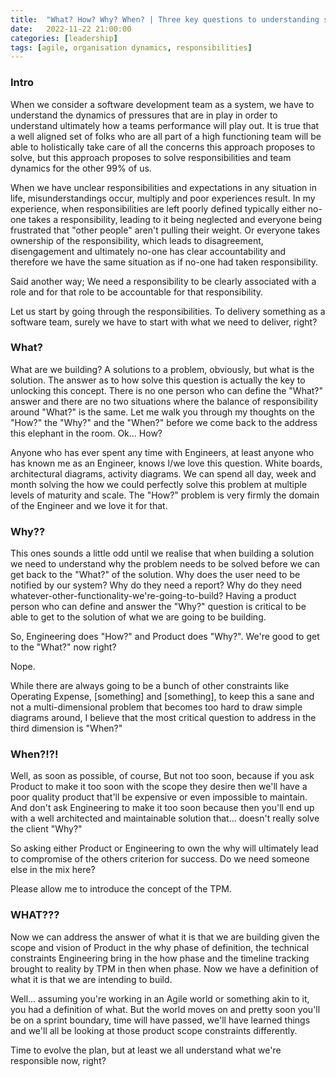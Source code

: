 ```yaml
---
title:  "What? How? Why? When? | Three key questions to understanding software delivery responsibilities"
date:   2022-11-22 21:00:00
categories: [leadership]
tags: [agile, organisation dynamics, responsibilities]
---
```

### Intro
When we consider a software development team as a system, we have to understand the dynamics of pressures that are in play in order to understand ultimately how a teams performance will play out. It is true that a well aligned set of folks who are all part of a high functioning team will be able to holistically take care of all the concerns this approach proposes to solve, but this approach proposes to solve responsibilities and team dynamics for the other 99% of us.

When we have unclear responsibilities and expectations in any situation in life, misunderstandings occur, multiply and poor experiences result. In my experience, when responsibilities are left poorly defined typically either no-one takes a responsibility, leading to it being neglected and everyone being frustrated that "other people" aren't pulling their weight. Or everyone takes ownership of the responsibility, which leads to disagreement, disengagement and ultimately no-one has clear accountability and therefore we have the same situation as if no-one had taken responsibility.

Said another way; We need a responsibility to be clearly associated with a role and for that role to be accountable for that responsibility.

Let us start by going through the responsibilities. To delivery something as a software team, surely we have to start with what we need to deliver, right?

### What? 
What are we building? A solutions to a problem, obviously, but what is the solution. The answer as to how solve this question is actually the key to unlocking this concept. There is no one person who can define the "What?" answer and there are no two situations where the balance of responsibility around "What?" is the same. Let me walk you through my thoughts on the "How?" the "Why?" and the "When?" before we come back to the address this elephant in the room.
Ok... How? 

Anyone who has ever spent any time with Engineers, at least anyone who has known me as an Engineer, knows I/we love this question. White boards, architectural diagrams, activity diagrams. We can spend all day, week and month solving the how we could perfectly solve this problem at multiple levels of maturity and scale. The "How?" problem is very firmly the domain of the Engineer and we love it for that.

### Why??
This ones sounds a little odd until we realise that when building a solution we need to understand why the problem needs to be solved before we can get back to the "What?" of the solution. Why does the user need to be notified by our system? Why do they need a report? Why do they need whatever-other-functionality-we're-going-to-build? Having a product person who can define and answer the "Why?" question is critical to be able to get to the solution of what we are going to be building.

So, Engineering does "How?" and Product does "Why?". We're good to get to the "What?" now right?

Nope.

While there are always going to be a bunch of other constraints like Operating Expense, [something] and [something], to keep this a sane and not a multi-dimensional problem that becomes too hard to draw simple diagrams around, I believe that the most critical question to address in the third dimension is "When?"

### When?!?!
Well, as soon as possible, of course, But not too soon, because if you ask Product to make it too soon with the scope they desire then we'll have a poor quality product that'll be expensive or even impossible to maintain. And don't ask Engineering to make it too soon because then you'll end up with a well architected and maintainable solution that... doesn't really solve the client "Why?"

So asking either Product or Engineering to own the why will ultimately lead to compromise of the others criterion for success. Do we need someone else in the mix here?

Please allow me to introduce the concept of the TPM.

### WHAT???
Now we can address the answer of what it is that we are building given the scope and vision of Product in the why phase of definition, the technical constraints Engineering bring in the how phase and the timeline tracking brought to reality by TPM in then when phase. Now we have a definition of what it is that we are intending to build. 

Well... assuming you're working in an Agile world or something akin to it, you had a definition of what. But the world moves on and pretty soon you'll be on a sprint boundary, time will have passed, we'll have learned things and we'll all be looking at those product scope constraints differently.

Time to evolve the plan, but at least we all understand what we're responsible now, right?